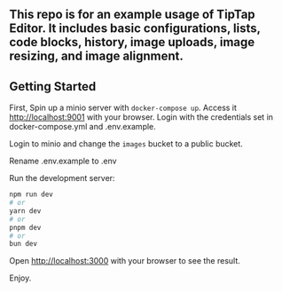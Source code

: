 ## This repo is for an example usage of TipTap Editor. It includes basic configurations, lists, code blocks, history, image uploads, image resizing, and image alignment.

## Getting Started

First, Spin up a minio server with `docker-compose up`. Access it [http://localhost:9001](http://localhost:9001) with your browser. Login with the credentials set in docker-compose.yml and .env.example.

Login to minio and change the `images` bucket to a public bucket.

Rename .env.example to .env

Run the development server:

```bash
npm run dev
# or
yarn dev
# or
pnpm dev
# or
bun dev
```

Open [http://localhost:3000](http://localhost:3000) with your browser to see the result.

Enjoy.